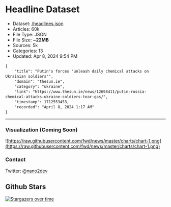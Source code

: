 # Headline Dataset

- Dataset: [/headlines.json](https://raw.githubusercontent.com/fwd/news/master/headlines.json) 
- Articles: 60k
- File Type: JSON
- File Size: ~**22MB**
- Sources: 5k
- Categories: 13
- Updated: Apr 8, 2024 9:54 PM

```
{
    "title": "Putin's forces 'unleash daily chemical attacks on Ukrainian soldiers'",
    "domain": "thesun.ie",
    "category": "ukraine",
    "link": "https://www.thesun.ie/news/12698411/putin-russia-chemical-attacks-ukraine-soldiers-tear-gas/",
    "timestamp": 1712553453,
    "recorded": "April 8, 2024 1:17 AM"
}
```

---

### Visualization (Coming Soon)

![https://raw.githubusercontent.com/fwd/news/master/charts/chart-1.png](https://raw.githubusercontent.com/fwd/news/master/charts/chart-1.png)

### Contact 

Twitter: [@nano2dev](https://twitter.com/nano2dev)

## Github Stars

[![Stargazers over time](https://starchart.cc/fwd/news.svg)](https://starchart.cc/fwd/news)
